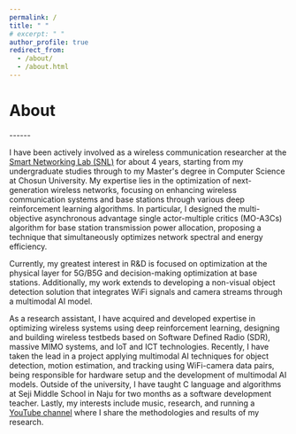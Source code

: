 ```yaml
---
permalink: /
title: " "
# excerpt: " "
author_profile: true
redirect_from: 
  - /about/
  - /about.html
---
```


<h1>About</h1>
------

I have been actively involved as a wireless communication researcher at the [Smart Networking Lab (SNL)](https://sites.google.com/view/smart-networking/member) for about 4 years, starting from my undergraduate studies through to my Master's degree in Computer Science at Chosun University. My expertise lies in the optimization of next-generation wireless networks, focusing on enhancing wireless communication systems and base stations through various deep reinforcement learning algorithms. In particular, I designed the multi-objective asynchronous advantage single actor-multiple critics (MO-A3Cs) algorithm for base station transmission power allocation, proposing a technique that simultaneously optimizes network spectral and energy efficiency.

Currently, my greatest interest in R&D is focused on optimization at the physical layer for 5G/B5G and decision-making optimization at base stations. Additionally, my work extends to developing a non-visual object detection solution that integrates WiFi signals and camera streams through a multimodal AI model.

As a research assistant, I have acquired and developed expertise in optimizing wireless systems using deep reinforcement learning, designing and building wireless testbeds based on Software Defined Radio (SDR), massive MIMO systems, and IoT and ICT technologies. Recently, I have taken the lead in a project applying multimodal AI techniques for object detection, motion estimation, and tracking using WiFi-camera data pairs, being responsible for hardware setup and the development of multimodal AI models. Outside of the university, I have taught C language and algorithms at Seji Middle School in Naju for two months as a software development teacher. Lastly, my interests include music, research, and running a [YouTube channel](https://www.youtube.com/channel/UCZI9JfPn_Nk6HVkl2aAj4xA) where I share the methodologies and results of my research.